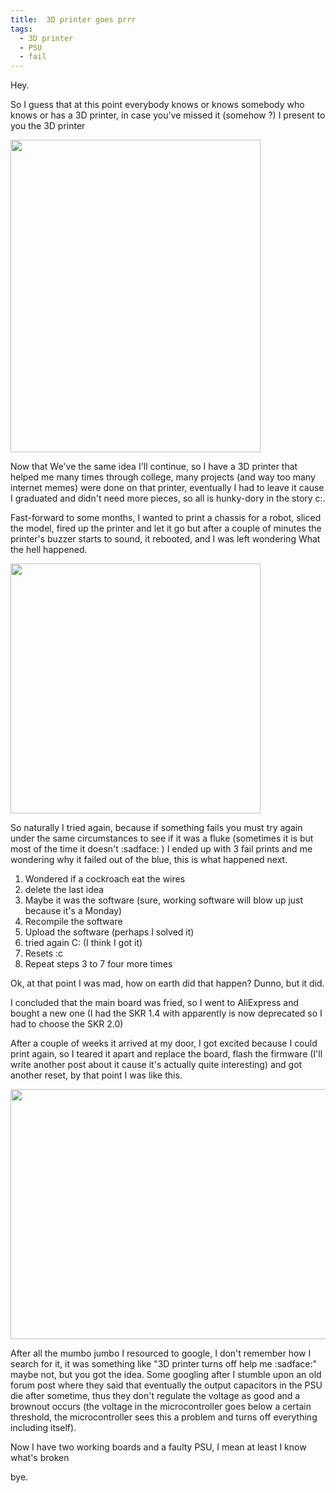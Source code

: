 ```yaml
---
title:  3D printer goes prrr
tags:
  - 3D printer
  - PSU
  - fail
---
```

Hey.

So I guess that at this point everybody knows or knows somebody who knows or has a 3D printer, in case you've missed it (somehow ?) I present to you the 3D printer

<p class="aligncenter">
    <img src="{{site.baseurl}}/assets/prusa.jpg" width="400" height="500"/>
</p>
Now that We've the same idea I'll continue, so I have a 3D printer that helped me many times through college, many projects (and way too many internet memes) were done on that printer, eventually I had to leave it cause I graduated and didn't need more pieces, so all is hunky-dory in the story c:.

Fast-forward to some months, I wanted to print a chassis for a robot, sliced the model, fired up the printer and let it go but after a couple of minutes the printer's buzzer starts to sound, it rebooted, and I was left wondering What the hell happened.
<p class="aligncenter">
    <img src="{{site.baseurl}}/assets/clueless.jpg" width="400" height="400" class="center"/>
</p>
So naturally I tried again, because if something fails you must try again under the same circumstances to see if it was a fluke (sometimes it is but most of the time it doesn't :sadface: ) I ended up with 3 fail prints and me wondering why it failed out of the blue, this is what happened next.

1. Wondered if a cockroach eat the wires
2. delete the last idea
3. Maybe it was the software (sure, working software will blow up just because it's a Monday)
4. Recompile the software
5. Upload the software (perhaps I solved it)
6. tried again C: (I think I got it)
7. Resets :c
8. Repeat steps 3 to 7 four more times

Ok, at that point I was mad, how on earth did that happen? Dunno, but it did.

I concluded that the main board was fried, so I went to AliExpress and bought a new one (I had the SKR 1.4 with apparently is now deprecated so I had to choose the SKR 2.0)

After a couple of weeks it arrived at my door, I got excited because I could print again, so I teared it apart and replace the board, flash the firmware (I'll write another post about it cause it's actually quite interesting) and got another reset, by that point I was like this.

<p class="aligncenter">
    <img src="{{site.baseurl}}/assets/ralp.jpg" width="700" height="400" class="center"/>
</p>


After all the mumbo jumbo I resourced to google, I don't remember how I search for it, it was something like "3D printer turns off help me :sadface:" maybe not, but you got the idea. Some googling after I stumble upon an old forum post where they said that eventually the output capacitors in the PSU die after sometime, thus they don't regulate the voltage as good and a brownout occurs (the voltage in the microcontroller goes below a certain threshold, the microcontroller sees this a problem and turns off everything including itself).

Now I have two working boards and a faulty PSU, I mean at least I know what's broken


bye.

